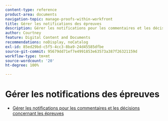 ```yaml
---
content-type: reference
product-area: documents
navigation-topic: manage-proofs-within-workfront
title: Gérer les notifications des épreuves
description: Gérer les notifications pour les commentaires et les décisions concernant les épreuves
author: Courtney
feature: Digital Content and Documents
recommendations: noDisplay, noCatalog
exl-id: 85ed29bd-c5f5-4cc3-8ba9-24d45585dfbe
source-git-commit: 95679dd71ef7e4991853e63573a387f26321159d
workflow-type: tm+mt
source-wordcount: '20'
ht-degree: 100%

---
```


# Gérer les notifications des épreuves

* [Gérer les notifications pour les commentaires et les décisions concernant les épreuves](../../../../review-and-approve-work/proofing/reviewing-proofs-within-workfront/manage-notifications-for-proof-comments.md)
